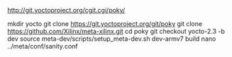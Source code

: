 http://git.yoctoproject.org/cgit.cgi/poky/

mkdir yocto
git clone https://git.yoctoproject.org/git/poky
git clone https://github.com/Xilinx/meta-xilinx.git
cd poky
git checkout yocto-2.3 -b dev
source meta-dev/scripts/setup_meta-dev.sh dev-armv7 build
nano ../meta/conf/sanity.conf